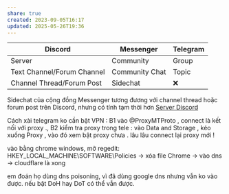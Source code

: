 ```yaml
---
share: true
created: 2023-09-05T16:17
updated: 2025-05-26T19:36
---
```


| Discord                    | Messenger      | Telegram |
| -------------------------- | -------------- | -------- |
| Server                     | Community      | Group    |
| Text Channel/Forum Channel | Community Chat | Topic    |
| Channel Thread/Forum Post  | Sidechat       | ❌       |

Sidechat của cộng đồng Messenger tương đương với channel thread hoặc forum post trên Discord, nhưng có tính tạm thời hơn
[Server Discord](../../K%E1%BA%BFt%20n%E1%BB%91i%20c%E1%BB%99ng%20%C4%91%E1%BB%93ng/Server%20Discord.md)

Cách xài telegram ko cần bật VPN : 
B1 vào @ProxyMTProto , connect là kết nối với proxy .,
B2 kiểm tra proxy trong tele : vào Data and Storage , kéo xuống Proxy , vào đó xem bật proxy chưa . lâu lâu connect lại proxy mới !

vào bằng chrome windows, mở regedit:
HKEY_LOCAL_MACHINE\SOFTWARE\Policies  ->  xóa file Chrome   ->  vào dns  -> cloudflare là xong

em đoán họ dùng dns poisoning, vì đã dùng google dns nhưng vẫn ko vào được. nếu bật DoH hay DoT có thể vẫn được.
